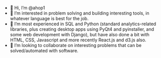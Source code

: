 - 👋 Hi, I’m @ahop1
- 👀 I’m interested in problem solving and building interesting tools, in whatever language is best for the job.
- 🌱 I’m most experienced in SQL and Python (standard analytics-related libraries, plus creating desktop apps using PyQt4 and pyinstaller, and some web development with Django), but have also done a bit with HTML, CSS, Javascript and more recently React.js and d3.js also.
- 💞️ I’m looking to collaborate on interesting problems that can be solved/automated with software.

<!---
ahop1/ahop1 is a ✨ special ✨ repository because its `README.md` (this file) appears on your GitHub profile.
You can click the Preview link to take a look at your changes.
--->
